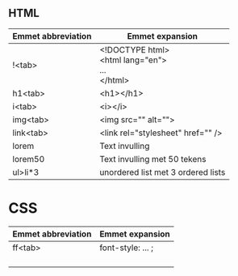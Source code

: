 
## HTML

| Emmet abbreviation | Emmet expansion                                          |
| ------------------ | -------------------------------------------------------- |
| !\<tab>            | \<!DOCTYPE html><br>\<html lang="en"><br>...<br>\</html> |
| h1\<tab>           | \<h1>\</h1>                                              |
| i\<tab>            | \<i>\</i>                                                |
| img\<tab>          | \<img src="" alt="">                                     |
| link\<tab>         | \<link rel="stylesheet" href="" />                       |
| lorem              | Text invulling                                           |
| lorem50            | Text invulling met 50 tekens                             |
| ul>li*3            | unordered list met 3 ordered lists                       |

# CSS

| Emmet abbreviation | Emmet expansion   |
| ------------------ | ----------------- |
| ff\<tab>           | font-style: ... ; |
|                    |                   |
|                    |                   |
|                    |                   |
|                    |                   |
